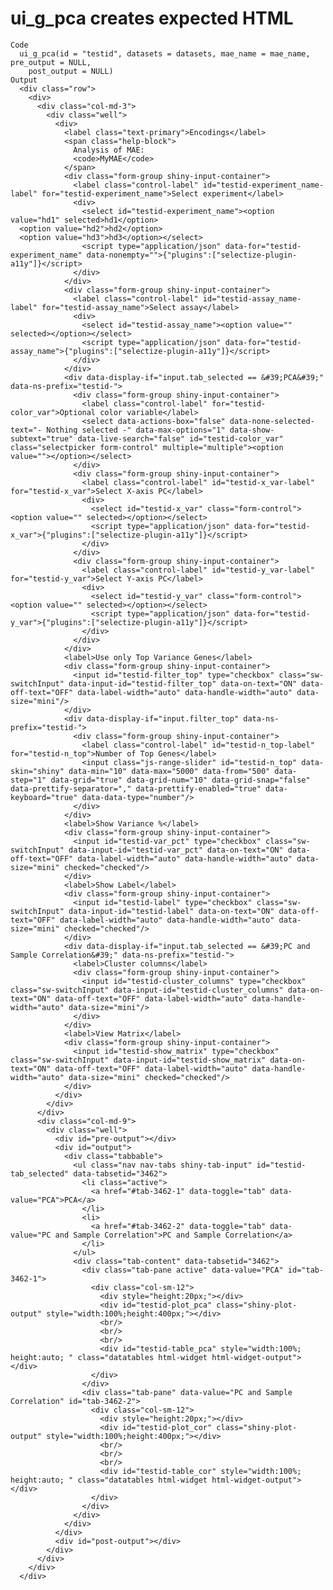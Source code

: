 # ui_g_pca creates expected HTML

    Code
      ui_g_pca(id = "testid", datasets = datasets, mae_name = mae_name, pre_output = NULL,
        post_output = NULL)
    Output
      <div class="row">
        <div>
          <div class="col-md-3">
            <div class="well">
              <div>
                <label class="text-primary">Encodings</label>
                <span class="help-block">
                  Analysis of MAE:
                  <code>MyMAE</code>
                </span>
                <div class="form-group shiny-input-container">
                  <label class="control-label" id="testid-experiment_name-label" for="testid-experiment_name">Select experiment</label>
                  <div>
                    <select id="testid-experiment_name"><option value="hd1" selected>hd1</option>
      <option value="hd2">hd2</option>
      <option value="hd3">hd3</option></select>
                    <script type="application/json" data-for="testid-experiment_name" data-nonempty="">{"plugins":["selectize-plugin-a11y"]}</script>
                  </div>
                </div>
                <div class="form-group shiny-input-container">
                  <label class="control-label" id="testid-assay_name-label" for="testid-assay_name">Select assay</label>
                  <div>
                    <select id="testid-assay_name"><option value="" selected></option></select>
                    <script type="application/json" data-for="testid-assay_name">{"plugins":["selectize-plugin-a11y"]}</script>
                  </div>
                </div>
                <div data-display-if="input.tab_selected == &#39;PCA&#39;" data-ns-prefix="testid-">
                  <div class="form-group shiny-input-container">
                    <label class="control-label" for="testid-color_var">Optional color variable</label>
                    <select data-actions-box="false" data-none-selected-text="- Nothing selected -" data-max-options="1" data-show-subtext="true" data-live-search="false" id="testid-color_var" class="selectpicker form-control" multiple="multiple"><option value=""></option></select>
                  </div>
                  <div class="form-group shiny-input-container">
                    <label class="control-label" id="testid-x_var-label" for="testid-x_var">Select X-axis PC</label>
                    <div>
                      <select id="testid-x_var" class="form-control"><option value="" selected></option></select>
                      <script type="application/json" data-for="testid-x_var">{"plugins":["selectize-plugin-a11y"]}</script>
                    </div>
                  </div>
                  <div class="form-group shiny-input-container">
                    <label class="control-label" id="testid-y_var-label" for="testid-y_var">Select Y-axis PC</label>
                    <div>
                      <select id="testid-y_var" class="form-control"><option value="" selected></option></select>
                      <script type="application/json" data-for="testid-y_var">{"plugins":["selectize-plugin-a11y"]}</script>
                    </div>
                  </div>
                </div>
                <label>Use only Top Variance Genes</label>
                <div class="form-group shiny-input-container">
                  <input id="testid-filter_top" type="checkbox" class="sw-switchInput" data-input-id="testid-filter_top" data-on-text="ON" data-off-text="OFF" data-label-width="auto" data-handle-width="auto" data-size="mini"/>
                </div>
                <div data-display-if="input.filter_top" data-ns-prefix="testid-">
                  <div class="form-group shiny-input-container">
                    <label class="control-label" id="testid-n_top-label" for="testid-n_top">Number of Top Genes</label>
                    <input class="js-range-slider" id="testid-n_top" data-skin="shiny" data-min="10" data-max="5000" data-from="500" data-step="1" data-grid="true" data-grid-num="10" data-grid-snap="false" data-prettify-separator="," data-prettify-enabled="true" data-keyboard="true" data-data-type="number"/>
                  </div>
                </div>
                <label>Show Variance %</label>
                <div class="form-group shiny-input-container">
                  <input id="testid-var_pct" type="checkbox" class="sw-switchInput" data-input-id="testid-var_pct" data-on-text="ON" data-off-text="OFF" data-label-width="auto" data-handle-width="auto" data-size="mini" checked="checked"/>
                </div>
                <label>Show Label</label>
                <div class="form-group shiny-input-container">
                  <input id="testid-label" type="checkbox" class="sw-switchInput" data-input-id="testid-label" data-on-text="ON" data-off-text="OFF" data-label-width="auto" data-handle-width="auto" data-size="mini" checked="checked"/>
                </div>
                <div data-display-if="input.tab_selected == &#39;PC and Sample Correlation&#39;" data-ns-prefix="testid-">
                  <label>Cluster columns</label>
                  <div class="form-group shiny-input-container">
                    <input id="testid-cluster_columns" type="checkbox" class="sw-switchInput" data-input-id="testid-cluster_columns" data-on-text="ON" data-off-text="OFF" data-label-width="auto" data-handle-width="auto" data-size="mini"/>
                  </div>
                </div>
                <label>View Matrix</label>
                <div class="form-group shiny-input-container">
                  <input id="testid-show_matrix" type="checkbox" class="sw-switchInput" data-input-id="testid-show_matrix" data-on-text="ON" data-off-text="OFF" data-label-width="auto" data-handle-width="auto" data-size="mini" checked="checked"/>
                </div>
              </div>
            </div>
          </div>
          <div class="col-md-9">
            <div class="well">
              <div id="pre-output"></div>
              <div id="output">
                <div class="tabbable">
                  <ul class="nav nav-tabs shiny-tab-input" id="testid-tab_selected" data-tabsetid="3462">
                    <li class="active">
                      <a href="#tab-3462-1" data-toggle="tab" data-value="PCA">PCA</a>
                    </li>
                    <li>
                      <a href="#tab-3462-2" data-toggle="tab" data-value="PC and Sample Correlation">PC and Sample Correlation</a>
                    </li>
                  </ul>
                  <div class="tab-content" data-tabsetid="3462">
                    <div class="tab-pane active" data-value="PCA" id="tab-3462-1">
                      <div class="col-sm-12">
                        <div style="height:20px;"></div>
                        <div id="testid-plot_pca" class="shiny-plot-output" style="width:100%;height:400px;"></div>
                        <br/>
                        <br/>
                        <br/>
                        <div id="testid-table_pca" style="width:100%; height:auto; " class="datatables html-widget html-widget-output"></div>
                      </div>
                    </div>
                    <div class="tab-pane" data-value="PC and Sample Correlation" id="tab-3462-2">
                      <div class="col-sm-12">
                        <div style="height:20px;"></div>
                        <div id="testid-plot_cor" class="shiny-plot-output" style="width:100%;height:400px;"></div>
                        <br/>
                        <br/>
                        <br/>
                        <div id="testid-table_cor" style="width:100%; height:auto; " class="datatables html-widget html-widget-output"></div>
                      </div>
                    </div>
                  </div>
                </div>
              </div>
              <div id="post-output"></div>
            </div>
          </div>
        </div>
      </div>

